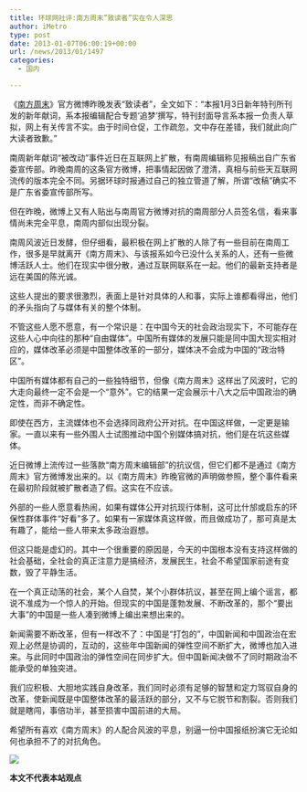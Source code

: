 ```yaml
---
title: 环球网社评:南方周末”致读者”实在令人深思
author: iMetro
type: post
date: 2013-01-07T06:00:19+00:00
url: /news/2013/01/1497
categories:
  - 国内

---
```

《<a href="http://t.qq.com/SouthernWeekly#pref=qqcom.keyword" rel="SouthernWeekly" target="_blank">南方周末</a>》官方微博昨晚发表“致读者”，全文如下：“本报1月3日新年特刊所刊发的新年献词，系本报编辑配合专题‘追梦’撰写，特刊封面导言系本报一负责人草拟，网上有关传言不实。由于时间仓促，工作疏忽，文中存在差错，我们就此向广大读者致歉。”

南周新年献词“被改动”事件近日在互联网上扩散，有南周编辑称见报稿出自广东省委宣传部。昨晚南周的这条官方微博，把事情起因做了澄清，真相与前些天互联网流传的版本完全不同。另据环球时报通过自己的独立管道了解，所谓“改稿”确实不是广东省委宣传部所写。

但在昨晚，微博上又有人贴出与南周官方微博对抗的南周部分人员签名信，看来事情尚未完全平息，南周内部似出现分裂。

南周风波近日发酵，但仔细看，最积极在网上扩散的人除了有一些目前在南周工作，很多是早就离开《南方周末》、与该报系如今已没什么关系的人，还有一些微博活跃人士。他们在现实中很分散，通过互联网联系在一起。他们的最新支持者是远在美国的陈光诚。

这些人提出的要求很激烈，表面上是针对具体的人和事，实际上谁都看得出，他们的矛头指向了与媒体有关的整个体制。

不管这些人愿不愿意，有一个常识是：在中国今天的社会政治现实下，不可能存在这些人心中向往的那种“自由媒体”。中国所有媒体的发展只能是同中国大现实相对应的，媒体改革必须是中国整体改革的一部分，媒体决不会成为中国的“政治特区”。

中国所有媒体都有自己的一些独特细节，但像《南方周末》这样出了风波时，它的大走向最终一定不会是一个“意外”。它的结果一定会展示十八大之后中国政治的确定性，而非不确定性。

即使在西方，主流媒体也不会选择同政府公开对抗。在中国这样做，一定更是输家。一直以来有一些外围人士试图推动中国个别媒体搞对抗，他们是在坑这些媒体。

近日微博上流传过一些落款“南方周末编辑部”的抗议信，但它们都不是通过《南方周末》官方微博发出来的。以《南方周末》昨晚官微的声明做参照，整个事件看来在最初阶段就被扩散者造了假。这实在不应该。

外部的一些人愿意看热闹，如果有媒体公开对抗现行体制，这可比什邡或启东的环保性群体事件“好看”多了。如果有一家媒体真这样做，而且做成功了，那可真是太有趣了，能给一些人带来太多政治遐想。

但这只能是虚幻的。其中一个很重要的原因是，今天的中国根本没有支持这样做的社会基础，全社会的真正注意力是搞经济，发展民生，社会不希望国家前途有变数，毁了平静生活。

在一个真正动荡的社会，某个人自焚，某个小群体抗议，甚至在网上编个谣言，都说不准成为一个惊人的开始。但现实的中国是蓬勃发展、不断改革的，那个“要出大事”的中国是一些人凑到微博上编出来想出来的。

新闻需要不断改革，但有一样改不了：中国是“打包的”，中国新闻和中国政治在宏观上必然是协调的，互动的，这些年中国新闻的弹性空间不断扩大，微博也加入进来。与此同时中国政治的弹性空间在同步扩大。但中国新闻决做不了同时期政治不能承受的单独突进。

我们应积极、大胆地实践自身改革，我们同时必须有足够的智慧和定力驾驭自身的改革，使新闻既是中国整体改革的最活跃的部分，又不与它脱节和割裂。否则我们就是瞎闯，事倍功半，甚至损害中国前进的大局。

希望所有喜欢《南方周末》的人配合风波的平息，别逼一份中国报纸扮演它无论如何也承担不了的对抗角色。

![][1] 

**本文不代表本站观点**

 [1]: http://meirenwozuida.weibo86.com/previews/2011/01/0-Lb3ZXG.jpg